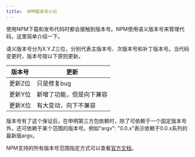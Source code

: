 ```yaml
---
title:  NPM版本号小记
---
```

使用NPM下载和发布代码时都会接触到版本号。NPM使用语义版本号来管理代码，这里简单介绍一下。

<!--more-->

语义版本号分为X.Y.Z三位，分别代表主版本号、次版本号和补丁版本号。当代码变更时，版本号按以下原则更新。

|版本号|更新|
|-----|----|
|更新Z位|只是修复bug|
|更新Y位|新增了功能，但是向下兼容|
|更新X位|有大变动，向下不兼容|


版本号有了这个保证后，在申明第三方包依赖时，除了可依赖于一个固定版本号外，还可依赖于某个范围的版本号。例如"argv": "0.0.x"表示依赖于0.0.x系列的最新版argv。

NPM支持的所有版本号范围指定方式可以查看[官方文档](https://docs.npmjs.com/files/package.json#dependencies)。